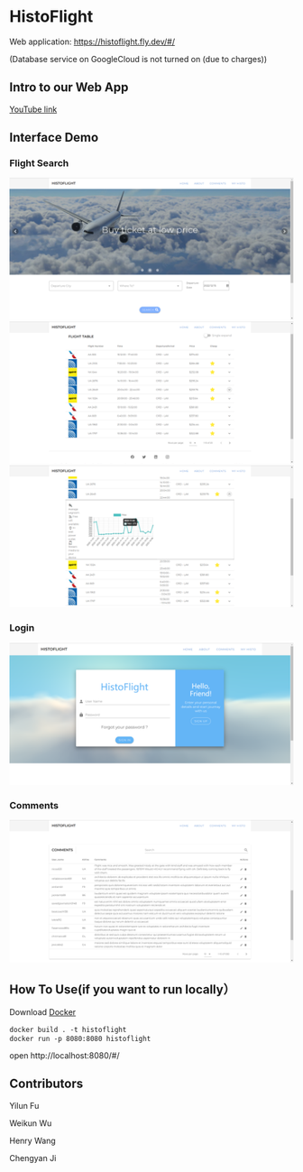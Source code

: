 # HistoFlight
Web application: https://histoflight.fly.dev/#/

(Database service on GoogleCloud is not turned on (due to charges))

## Intro to our Web App
[YouTube link](https://youtu.be/BMpqUacX58w)

## Interface Demo
### Flight Search
![image](./doc/images/interface1.png)
![image](./doc/images/interface3.png)
![image](./doc/images/interface4.png)
### Login
![image](./doc/images/interface2.png)
###  Comments
![image](./doc/images/interface5.png)

## How To Use(if you want to run locally） 
Download [Docker](https://www.docker.com/)
```
docker build . -t histoflight
docker run -p 8080:8080 histoflight
```
open http://localhost:8080/#/
## Contributors
Yilun Fu

Weikun Wu

Henry Wang

Chengyan Ji
